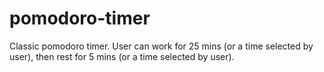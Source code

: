 # pomodoro-timer
Classic pomodoro timer. User can work for 25 mins (or a time selected by user), then rest for 5 mins (or a time selected by user).
